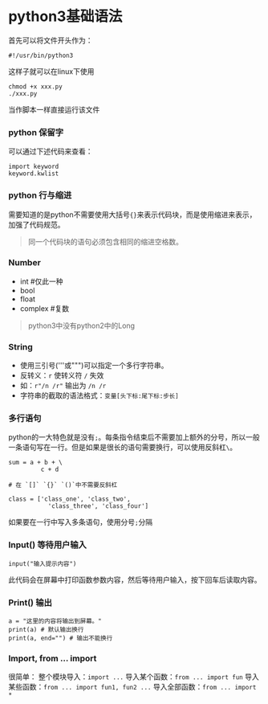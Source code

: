 # python3基础语法

首先可以将文件开头作为：
```
#!/usr/bin/python3
```
这样子就可以在linux下使用
```
chmod +x xxx.py
./xxx.py
```
当作脚本一样直接运行该文件

### python 保留字
可以通过下述代码来查看：
```
import keyword
keyword.kwlist
```

### python 行与缩进

需要知道的是python不需要使用大括号`{}`来表示代码块，而是使用缩进来表示，加强了代码规范。

> 同一个代码块的语句必须包含相同的缩进空格数。

### Number

* int #仅此一种
* bool
* float
* complex #复数

> python3中没有python2中的Long

### String

* 使用三引号('''或""")可以指定一个多行字符串。
* 反转义：`r` 使转义符 `/` 失效
* 如：` r"/n /r" ` 输出为 `/n /r `
* 字符串的截取的语法格式：`变量[头下标:尾下标:步长]`

### 多行语句

python的一大特色就是没有`;`。每条指令结束后不需要加上额外的分号，所以一般一条语句写在一行。但是如果是很长的语句需要换行，可以使用反斜杠`\`。

```
sum = a + b + \
         c + d

# 在 `[]` `{}` `()`中不需要反斜杠

class = ['class_one', 'class_two',
           'class_three', 'class_four']
```
如果要在一行中写入多条语句，使用分号`;`分隔

### Input() 等待用户输入

```
input("输入提示内容")
```
此代码会在屏幕中打印函数参数内容，然后等待用户输入，按下回车后读取内容。

### Print() 输出

```
a = "这里的内容将输出到屏幕。"
print(a) # 默认输出换行
print(a, end="") # 输出不能换行
```

### Import, from ... import

很简单：
整个模块导入：`import ...`
导入某个函数：`from ... import fun`
导入某些函数：`from ... import fun1, fun2 ...`
导入全部函数：`from ... import *`